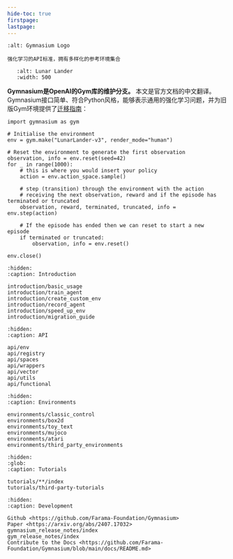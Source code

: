 ```yaml
---
hide-toc: true
firstpage:
lastpage:
---
```


```{project-logo} _static/img/gymnasium-text.png
:alt: Gymnasium Logo
```

```{project-heading}
强化学习的API标准，拥有多样化的参考环境集合
```

```{figure} _static/videos/box2d/lunar_lander.gif
   :alt: Lunar Lander
   :width: 500
```

**Gymnasium是OpenAI的Gym库的维护分支。** 本文是官方文档的中文翻译。Gymnasium接口简单、符合Python风格，能够表示通用的强化学习问题，并为旧版Gym环境提供了[迁移指南](introduction/migration_guide)：

```{code-block} python
import gymnasium as gym

# Initialise the environment
env = gym.make("LunarLander-v3", render_mode="human")

# Reset the environment to generate the first observation
observation, info = env.reset(seed=42)
for _ in range(1000):
    # this is where you would insert your policy
    action = env.action_space.sample()

    # step (transition) through the environment with the action
    # receiving the next observation, reward and if the episode has terminated or truncated
    observation, reward, terminated, truncated, info = env.step(action)

    # If the episode has ended then we can reset to start a new episode
    if terminated or truncated:
        observation, info = env.reset()

env.close()
```

```{toctree}
:hidden:
:caption: Introduction

introduction/basic_usage
introduction/train_agent
introduction/create_custom_env
introduction/record_agent
introduction/speed_up_env
introduction/migration_guide
```

```{toctree}
:hidden:
:caption: API

api/env
api/registry
api/spaces
api/wrappers
api/vector
api/utils
api/functional
```

```{toctree}
:hidden:
:caption: Environments

environments/classic_control
environments/box2d
environments/toy_text
environments/mujoco
environments/atari
environments/third_party_environments
```

```{toctree}
:hidden:
:glob:
:caption: Tutorials

tutorials/**/index
tutorials/third-party-tutorials
```

```{toctree}
:hidden:
:caption: Development

Github <https://github.com/Farama-Foundation/Gymnasium>
Paper <https://arxiv.org/abs/2407.17032>
gymnasium_release_notes/index
gym_release_notes/index
Contribute to the Docs <https://github.com/Farama-Foundation/Gymnasium/blob/main/docs/README.md>
```